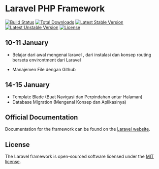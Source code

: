 # Laravel PHP Framework

[![Build Status](https://travis-ci.org/laravel/framework.svg)](https://travis-ci.org/laravel/framework)
[![Total Downloads](https://poser.pugx.org/laravel/framework/d/total.svg)](https://packagist.org/packages/laravel/framework)
[![Latest Stable Version](https://poser.pugx.org/laravel/framework/v/stable.svg)](https://packagist.org/packages/laravel/framework)
[![Latest Unstable Version](https://poser.pugx.org/laravel/framework/v/unstable.svg)](https://packagist.org/packages/laravel/framework)
[![License](https://poser.pugx.org/laravel/framework/license.svg)](https://packagist.org/packages/laravel/framework)

## 10-11 January 
- Belajar dari awal mengenai laravel , dari instalasi dan konsep routing berseta environtment dari Laravel

- Manajemen File dengan Github 
## 14-15 January 
- Template Blade (Buat Navigasi dan Perpindahan antar Halaman)
- Database Migration (Mengenal Konsep dan Aplikasinya)


## Official Documentation

Documentation for the framework can be found on the [Laravel website](http://laravel.com/docs).



## License

The Laravel framework is open-sourced software licensed under the [MIT license](http://opensource.org/licenses/MIT).

